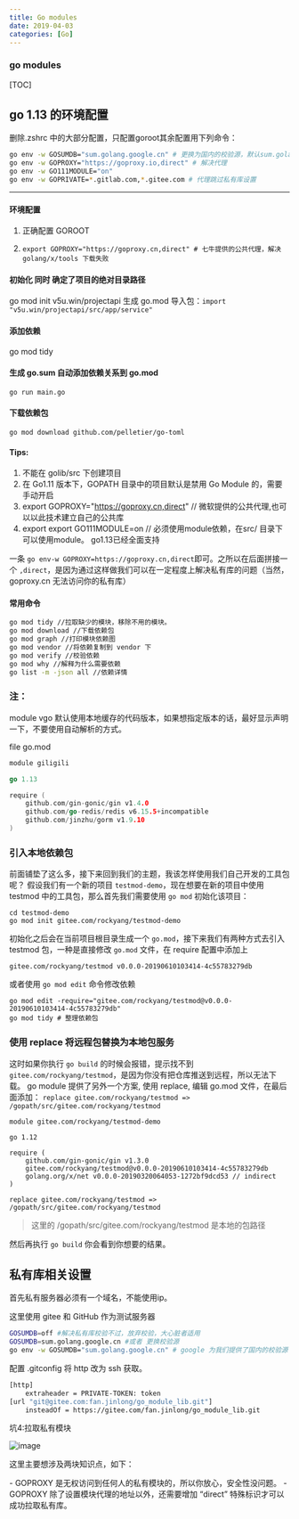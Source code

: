 ```yaml
---
title: Go modules
date: 2019-04-03
categories: [Go]
---
```




### go modules

[TOC]

## go 1.13 的环境配置

删除.zshrc 中的大部分配置，只配置goroot其余配置用下列命令：

```sh
go env -w GOSUMDB="sum.golang.google.cn" # 更换为国内的校验源，默认sum.golang.org
go env -w GOPROXY="https://goproxy.io,direct" # 解决代理
go env -w GO111MODULE="on"
go env -w GOPRIVATE=*.gitlab.com,*.gitee.com # 代理跳过私有库设置
```

---

#### 环境配置

1. 正确配置 GOROOT

2. `export GOPROXY="https://goproxy.cn,direct" # 七牛提供的公共代理，解决golang/x/tools 下载失败`

#### 初始化 同时 确定了项目的绝对目录路径
go mod init v5u.win/projectapi
生成 go.mod
导入包：`import "v5u.win/projectapi/src/app/service"`

#### 添加依赖
go mod tidy
#### 生成 go.sum 自动添加依赖关系到 go.mod
`go run main.go`

#### 下载依赖包
`go mod download github.com/pelletier/go-toml`

#### Tips:


1. 不能在 golib/src 下创建项目
2. 在 Go1.11 版本下，GOPATH 目录中的项目默认是禁用 Go Module 的，需要手动开启
3. export GOPROXY="https://goproxy.cn,direct" // 微软提供的公共代理,也可以以此技术建立自己的公共库
4. export export GO111MODULE=on // 必须使用module依赖，在src/ 目录下可以使用module。 go1.13已经全面支持

一条 `go env-w GOPROXY=https://goproxy.cn,direct`即可。之所以在后面拼接一个 `,direct`，是因为通过这样做我们可以在一定程度上解决私有库的问题（当然， goproxy.cn 无法访问你的私有库）

#### 常用命令

```sh
go mod tidy //拉取缺少的模块，移除不用的模块。
go mod download //下载依赖包
go mod graph //打印模块依赖图
go mod vendor //将依赖复制到 vendor 下
go mod verify //校验依赖
go mod why //解释为什么需要依赖
go list -m -json all //依赖详情
```

### 注：

module vgo 默认使用本地缓存的代码版本，如果想指定版本的话，最好显示声明一下，不要使用自动解析的方式。

file go.mod

```go
module giligili

go 1.13

require (
	github.com/gin-gonic/gin v1.4.0
	github.com/go-redis/redis v6.15.5+incompatible
	github.com/jinzhu/gorm v1.9.10
)

```

### 引入本地依赖包

前面铺垫了这么多，接下来回到我们的主题，我该怎样使用我们自己开发的工具包呢？ 假设我们有一个新的项目 `testmod-demo`，现在想要在新的项目中使用 testmod 中的工具包，那么首先我们需要使用 `go mod` 初始化该项目：

```shell
cd testmod-demo
go mod init gitee.com/rockyang/testmod-demo
```

初始化之后会在当前项目根目录生成一个 `go.mod`，接下来我们有两种方式去引入 testmod 包，一种是直接修改 `go.mod` 文件，在 require 配置中添加上

```shell
gitee.com/rockyang/testmod v0.0.0-20190610103414-4c55783279db
```

或者使用 `go mod edit` 命令修改依赖

```shell
go mod edit -require="gitee.com/rockyang/testmod@v0.0.0-20190610103414-4c55783279db"
go mod tidy # 整理依赖包
```

### 使用 replace 将远程包替换为本地包服务

这时如果你执行 `go build` 的时候会报错，提示找不到 `gitee.com/rockyang/testmod`，是因为你没有把仓库推送到远程，所以无法下载。 go module 提供了另外一个方案, 使用 replace, 编辑 go.mod 文件，在最后面添加： `replace gitee.com/rockyang/testmod => /gopath/src/gitee.com/rockyang/testmod`

```shell
module gitee.com/rockyang/testmod-demo

go 1.12

require (
    github.com/gin-gonic/gin v1.3.0
	gitee.com/rockyang/testmod@v0.0.0-20190610103414-4c55783279db
    golang.org/x/net v0.0.0-20190320064053-1272bf9dcd53 // indirect
)

replace gitee.com/rockyang/testmod => /gopath/src/gitee.com/rockyang/testmod
```

> 这里的 /gopath/src/gitee.com/rockyang/testmod 是本地的包路径

然后再执行 `go build` 你会看到你想要的结果。

## 私有库相关设置

首先私有服务器必须有一个域名，不能使用ip。

这里使用 gitee 和 GitHub 作为测试服务器

```sh
GOSUMDB=off #解决私有库校验不过，放弃校验，大心脏者适用
GOSUMDB=sum.golang.google.cn #或者 更换校验源
go env -w GOSUMDB="sum.golang.google.cn" # google 为我们提供了国内的校验源
```

配置 .gitconfig 将 http 改为 ssh 获取。

```sh
[http]
	extraheader = PRIVATE-TOKEN: token
[url "git@gitee.com:fan.jinlong/go_module_lib.git"]
	insteadOf = https://gitee.com/fan.jinlong/go_module_lib.git
```



坑4:拉取私有模块

![image](https://image.eddycjy.com/075bdc3d3552c000981c9d4fdd8d0f3f.jpg)

这里主要想涉及两块知识点，如下：

\- GOPROXY 是无权访问到任何人的私有模块的，所以你放心，安全性没问题。
\- GOPROXY 除了设置模块代理的地址以外，还需要增加 “direct” 特殊标识才可以成功拉取私有库。